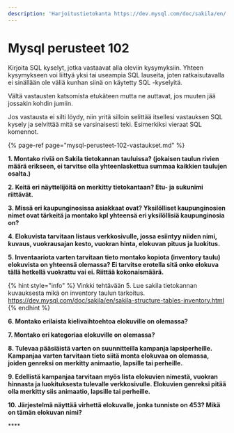 ```yaml
---
description: 'Harjoitustietokanta https://dev.mysql.com/doc/sakila/en/'
---
```


# Mysql perusteet 102

Kirjoita SQL kyselyt, jotka vastaavat alla oleviin kysymyksiin. Yhteen kysymykseen voi liittyä yksi tai useampia SQL lauseita, joten ratkaisutavalla ei sinällään ole väliä kunhan siinä on käytetty SQL -kyselyitä.

Vältä vastausten katsomista etukäteen mutta ne auttavat, jos muuten jää jossakin kohdin jumiin.

Jos vastausta ei silti löydy, niin yritä silloin selittää itsellesi vastauksen SQL kysely ja selvittää mitä se varsinaisesti teki. Esimerkiksi vieraat SQL komennot.

{% page-ref page="mysql-perusteet-102-vastaukset.md" %}



**1. Montako riviä on Sakila tietokannan tauluissa? \(jokaisen taulun rivien määrä erikseen, ei tarvitse olla yhteenlaskettua summaa kaikkien taulujen osalta.\)**

**2. Keitä eri näyttelijöitä on merkitty tietokantaan? Etu- ja sukunimi riittävät.**

**3. Missä eri kaupunginosissa asiakkaat ovat? Yksilölliset kaupunginosien nimet ovat tärkeitä ja montako kpl yhteensä eri yksilöllisiä kaupunginosia on?** 

**4. Elokuvista tarvitaan listaus verkkosivulle, jossa esiintyy niiden nimi, kuvaus, vuokrausajan kesto, vuokran hinta, elokuvan pituus ja luokitus.**

**5. Inventaariota varten tarvitaan tieto montako kopiota \(inventory taulu\) elokuvista on yhteensä olemassa? Ei tarvitse erotella sitä onko elokuva tällä hetkellä vuokrattu vai ei. Riittää kokonaismäärä.**

{% hint style="info" %}
Vinkki tehtävään 5. Lue sakila tietokannan kuvauksesta mikä on inventory taulun tarkoitus. https://dev.mysql.com/doc/sakila/en/sakila-structure-tables-inventory.html
{% endhint %}

**6. Montako erilaista kielivaihtoehtoa elokuville on olemassa?**

**7. Montako eri kategoriaa elokuville on olemassa?**

**8. Tulevaa pääsiäistä varten on suunnitteilla kampanja lapsiperheille. Kampanjaa varten tarvitaan tieto siitä monta elokuvaa on olemassa, joiden genreksi on merkitty animaatio, lapsille tai perheille.**

**9. Edellistä kampanjaa tarvitaan myös lista elokuvien nimestä, vuokran hinnasta ja luokituksesta tulevalle verkkosivulle. Elokuvien genreksi pitää olla merkitty siis animaatio, lapsille tai perheille.**

**10. Järjestelmä näyttää virhettä elokuvalle, jonka tunniste on 453? Mikä on tämän elokuvan nimi?**

\*\*\*\*

